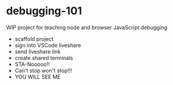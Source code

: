 # debugging-101
WIP project for teaching node and browser JavaScript debugging

- scaffold project
- sign into VSCode liveshare
- send liveshare link
- create shared terminals
- STA-Nooooo!!
- Can't stop won't stop!!!
- YOU WILL SEE ME